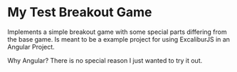 # My Test Breakout Game

Implements a simple breakout game with some special parts differing from the base game.
Is meant to be a example project for using ExcaliburJS in an Angular Project.

Why Angular? There is no special reason I just wanted to try it out.
